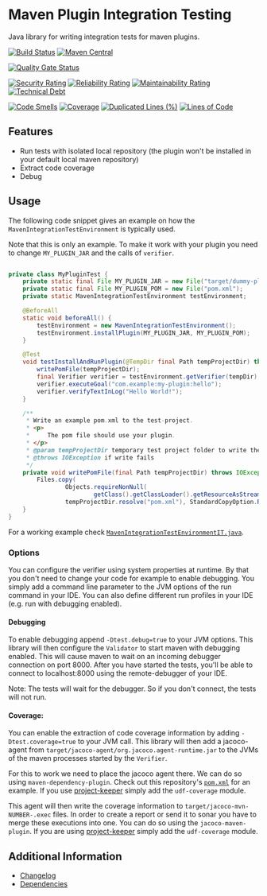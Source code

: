 # Maven Plugin Integration Testing

Java library for writing integration tests for maven plugins.

[![Build Status](https://github.com/exasol/maven-plugin-integration-testing/actions/workflows/ci-build.yml/badge.svg)](https://github.com/exasol/maven-plugin-integration-testing/actions/workflows/ci-build.yml)
[![Maven Central](https://img.shields.io/maven-central/v/com.exasol/maven-plugin-integration-testing)](https://search.maven.org/artifact/com.exasol/maven-plugin-integration-testing)

[![Quality Gate Status](https://sonarcloud.io/api/project_badges/measure?project=com.exasol%3Amaven-plugin-integration-testing&metric=alert_status)](https://sonarcloud.io/dashboard?id=com.exasol%3Amaven-plugin-integration-testing)

[![Security Rating](https://sonarcloud.io/api/project_badges/measure?project=com.exasol%3Amaven-plugin-integration-testing&metric=security_rating)](https://sonarcloud.io/dashboard?id=com.exasol%3Amaven-plugin-integration-testing)
[![Reliability Rating](https://sonarcloud.io/api/project_badges/measure?project=com.exasol%3Amaven-plugin-integration-testing&metric=reliability_rating)](https://sonarcloud.io/dashboard?id=com.exasol%3Amaven-plugin-integration-testing)
[![Maintainability Rating](https://sonarcloud.io/api/project_badges/measure?project=com.exasol%3Amaven-plugin-integration-testing&metric=sqale_rating)](https://sonarcloud.io/dashboard?id=com.exasol%3Amaven-plugin-integration-testing)
[![Technical Debt](https://sonarcloud.io/api/project_badges/measure?project=com.exasol%3Amaven-plugin-integration-testing&metric=sqale_index)](https://sonarcloud.io/dashboard?id=com.exasol%3Amaven-plugin-integration-testing)

[![Code Smells](https://sonarcloud.io/api/project_badges/measure?project=com.exasol%3Amaven-plugin-integration-testing&metric=code_smells)](https://sonarcloud.io/dashboard?id=com.exasol%3Amaven-plugin-integration-testing)
[![Coverage](https://sonarcloud.io/api/project_badges/measure?project=com.exasol%3Amaven-plugin-integration-testing&metric=coverage)](https://sonarcloud.io/dashboard?id=com.exasol%3Amaven-plugin-integration-testing)
[![Duplicated Lines (%)](https://sonarcloud.io/api/project_badges/measure?project=com.exasol%3Amaven-plugin-integration-testing&metric=duplicated_lines_density)](https://sonarcloud.io/dashboard?id=com.exasol%3Amaven-plugin-integration-testing)
[![Lines of Code](https://sonarcloud.io/api/project_badges/measure?project=com.exasol%3Amaven-plugin-integration-testing&metric=ncloc)](https://sonarcloud.io/dashboard?id=com.exasol%3Amaven-plugin-integration-testing)

## Features

* Run tests with isolated local repository (the plugin won't be installed in your default local maven repository)
* Extract code coverage
* Debug

## Usage

The following code snippet gives an example on how the `MavenIntegrationTestEnvironment` is typically used.

Note that this is only an example. To make it work with your plugin you need to change `MY_PLUGIN_JAR` and the calls of `verifier`.

```java

private class MyPluginTest {
    private static final File MY_PLUGIN_JAR = new File("target/dummy-plugin-0.1.0.jar");
    private static final File MY_PLUGIN_POM = new File("pom.xml");
    private static MavenIntegrationTestEnvironment testEnvironment;

    @BeforeAll
    static void beforeAll() {
        testEnvironment = new MavenIntegrationTestEnvironment();
        testEnvironment.installPlugin(MY_PLUGIN_JAR, MY_PLUGIN_POM);
    }

    @Test
    void testInstallAndRunPlugin(@TempDir final Path tempProjectDir) throws IOException, VerificationException {
        writePomFile(tempProjectDir);
        final Verifier verifier = testEnvironment.getVerifier(tempDir);
        verifier.executeGoal("com.example:my-plugin:hello");
        verifier.verifyTextInLog("Hello World!");
    }

    /**
     * Write an example pom.xml to the test-project.
     * <p>
     *     The pom file should use your plugin.
     * </p>
     * @param tempProjectDir temporary test project folder to write the pom file to
     * @throws IOException if write fails
     */
    private void writePomFile(final Path tempProjectDir) throws IOException {
        Files.copy(
                Objects.requireNonNull(
                        getClass().getClassLoader().getResourceAsStream("test-project/pom.xml")),
                tempProjectDir.resolve("pom.xml"), StandardCopyOption.REPLACE_EXISTING);
    }
}
```

For a working example check [`MavenIntegrationTestEnvironmentIT.java`](src/test/java/com/exasol/mavenpluginintegrationtesting/MavenIntegrationTestEnvironmentIT.java).

### Options

You can configure the verifier using system properties at runtime. By that you don't need to change your code for example to enable debugging. You simply add a command line parameter to the JVM options of the run command in your IDE. You can also define different run profiles in your IDE (e.g. run with debugging enabled).

#### Debugging

To enable debugging append `-Dtest.debug=true` to your JVM options. This library will then configure the `Validator` to start maven with debugging enabled. This will cause maven to wait on an incoming debugger connection on port 8000. After you have started the tests, you'll be able to connect to localhost:8000 using the remote-debugger of your IDE.

Note: The tests will wait for the debugger. So if you don't connect, the tests will not run.

#### Coverage:

You can enable the extraction of code coverage information by adding `-Dtest.coverage=true` to your JVM call. This library will then add a jacoco-agent from `target/jacoco-agent/org.jacoco.agent-runtime.jar` to the JVMs of the maven processes started by the `Verifier`.

For this to work we need to place the jacoco agent there. We can do so using `maven-dependency-plugin`. Check out this repository's [`pom.xml`](./pom.xml) for an example. If you use [project-keeper][project-keeper] simply add the `udf-coverage` module.

This agent will then write the coverage information to `target/jacoco-mvn-NUMBER-.exec` files. In order to create a report or send it to sonar you have to merge these executions into one. You can do so using the `jacoco-maven-plugin`. If you are using [project-keeper][project-keeper] simply add the `udf-coverage` module.

## Additional Information

* [Changelog](doc/changes/changelog.md)
* [Dependencies](dependencies.md)

[project-keeper]: https://github.com/exasol/project-keeper-maven-plugin/
